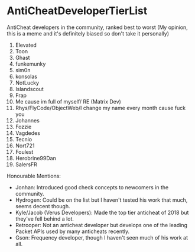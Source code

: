 # AntiCheatDeveloperTierList
AntiCheat developers in the community, ranked best to worst
(My opinion, this is a meme and it's definitely biased so don't take it personally)

1. Elevated
2. Toon
3. Ghast
4. funkemunky
5. sim0n 
6. konsolas
8. NotLucky
9. Islandscout
10. Frap
11. Me cause im full of myself/ RE (Matrix Dev)
12. Rhys/FlyCode/ObjectWeb/I change my name every month cause fuck you
13. Johannes
14. Fozzie
15. Vagdedes
16. Tecnio
17. Nort721
18. Foulest
19. Herobrine99Dan
20. SalersFR

Honourable Mentions:
- Jonhan: Introduced good check concepts to newcomers in the community.
- Hydrogen: Could be on the list but I haven't tested his work that much, seems decent though.
- Kyle/Jacob (Verus Developers): Made the top tier anticheat of 2018 but they've fell behind a lot.
- Retrooper: Not an anticheat developer but develops one of the leading Packet APIs used by many anticheats recently.
- Gson: Frequency developer, though I haven't seen much of his work at all.
